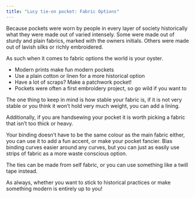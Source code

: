 ```yaml
---
title: "Lucy tie-on pocket: Fabric Options"
---
```


Because pockets were worn by people in every layer of society historically what they were made out of varied intensely. Some were made out of sturdy and plain fabrics, marked with the owners initials. Others were made out of lavish silks or richly embroidered. 

As such when it comes to fabric options the world is your oyster. 

- Modern prints make fun modern pockets
- Use a plain cotton or linen for a more historical option
- Have a lot of scraps? Make a patchwork pocket! 
- Pockets were often a first embroidery project, so go wild if you want to

The one thing to keep in mind is how stable your fabric is, if it is not very stable or you think it won’t hold very much weight, you can add a lining. 

Additionally, if you are handsewing your pocket it is worth picking a fabric that isn’t too thick or heavy. 

Your binding doesn’t have to be the same colour as the main fabric either, you can use it to add a fun accent, or make your pocket fancier. Bias binding curves easier around any curves, but you can just as easily use strips of fabric as a more waste conscious option. 

The ties can be made from self fabric, or you can use something like a twill tape instead.

As always, whether you want to stick to historical practices or make something modern is entirely up to you!
